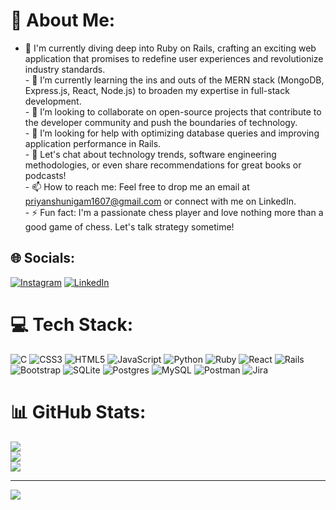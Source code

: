 # 💫 About Me:
- 🔭 I'm currently diving deep into Ruby on Rails, crafting an exciting web application that promises to redefine user experiences and revolutionize industry standards.<br>- 🌱 I’m currently learning the ins and outs of the MERN stack (MongoDB, Express.js, React, Node.js) to broaden my expertise in full-stack development.<br>- 👯 I’m looking to collaborate on open-source projects that contribute to the developer community and push the boundaries of technology.<br>- 🤔 I’m looking for help with optimizing database queries and improving application performance in Rails.<br>- 💬 Let's chat about technology trends, software engineering methodologies, or even share recommendations for great books or podcasts!<br>- 📫 How to reach me: Feel free to drop me an email at priyanshunigam1607@gmail.com or connect with me on LinkedIn.<br>- ⚡ Fun fact: I'm a passionate chess player and love nothing more than a good game of chess. Let's talk strategy sometime!


## 🌐 Socials:
[![Instagram](https://img.shields.io/badge/Instagram-%23E4405F.svg?logo=Instagram&logoColor=white)](https://instagram.com/https://www.linkedin.com/in/priyanshu-nigam) [![LinkedIn](https://img.shields.io/badge/LinkedIn-%230077B5.svg?logo=linkedin&logoColor=white)](https://linkedin.com/in/https://www.linkedin.com/in/priyanshu-nigam/) 

# 💻 Tech Stack:
![C](https://img.shields.io/badge/c-%2300599C.svg?style=for-the-badge&logo=c&logoColor=white) ![CSS3](https://img.shields.io/badge/css3-%231572B6.svg?style=for-the-badge&logo=css3&logoColor=white) ![HTML5](https://img.shields.io/badge/html5-%23E34F26.svg?style=for-the-badge&logo=html5&logoColor=white) ![JavaScript](https://img.shields.io/badge/javascript-%23323330.svg?style=for-the-badge&logo=javascript&logoColor=%23F7DF1E) ![Python](https://img.shields.io/badge/python-3670A0?style=for-the-badge&logo=python&logoColor=ffdd54) ![Ruby](https://img.shields.io/badge/ruby-%23CC342D.svg?style=for-the-badge&logo=ruby&logoColor=white) ![React](https://img.shields.io/badge/react-%2320232a.svg?style=for-the-badge&logo=react&logoColor=%2361DAFB) ![Rails](https://img.shields.io/badge/rails-%23CC0000.svg?style=for-the-badge&logo=ruby-on-rails&logoColor=white) ![Bootstrap](https://img.shields.io/badge/bootstrap-%238511FA.svg?style=for-the-badge&logo=bootstrap&logoColor=white) ![SQLite](https://img.shields.io/badge/sqlite-%2307405e.svg?style=for-the-badge&logo=sqlite&logoColor=white) ![Postgres](https://img.shields.io/badge/postgres-%23316192.svg?style=for-the-badge&logo=postgresql&logoColor=white) ![MySQL](https://img.shields.io/badge/mysql-%2300000f.svg?style=for-the-badge&logo=mysql&logoColor=white) ![Postman](https://img.shields.io/badge/Postman-FF6C37?style=for-the-badge&logo=postman&logoColor=white) ![Jira](https://img.shields.io/badge/jira-%230A0FFF.svg?style=for-the-badge&logo=jira&logoColor=white)
# 📊 GitHub Stats:
![](https://github-readme-stats.vercel.app/api?username=Priyanshu1216&theme=vision-friendly-dark&hide_border=false&include_all_commits=false&count_private=false)<br/>
![](https://github-readme-streak-stats.herokuapp.com/?user=Priyanshu1216&theme=vision-friendly-dark&hide_border=false)<br/>
![](https://github-readme-stats.vercel.app/api/top-langs/?username=Priyanshu1216&theme=vision-friendly-dark&hide_border=false&include_all_commits=false&count_private=false&layout=compact)

---
[![](https://visitcount.itsvg.in/api?id=Priyanshu1216&icon=0&color=12)](https://visitcount.itsvg.in)

<!-- Proudly created with GPRM ( https://gprm.itsvg.in ) -->
